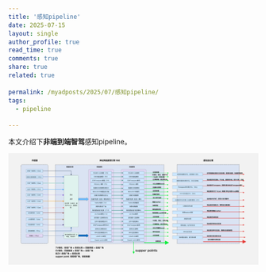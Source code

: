 ```yaml
---
title: '感知pipeline'
date: 2025-07-15
layout: single
author_profile: true
read_time: true
comments: true
share: true
related: true
	  
permalink: /myadposts/2025/07/感知pipeline/
tags:
  - pipeline

---
```


本文介绍下**非端到端智驾**感知pipeline。       

![1](/images/2025-07-15-01.assets/1.jpg)
